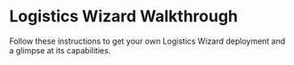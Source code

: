# Logistics Wizard Walkthrough

Follow these instructions to get your own Logistics Wizard deployment and a glimpse at its capabilities.
